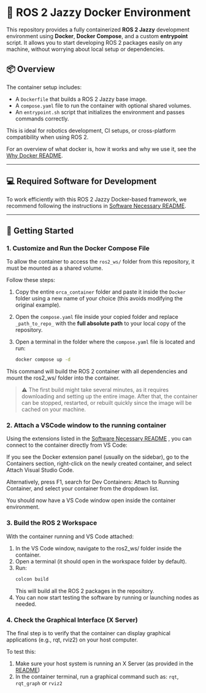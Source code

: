 # 🐳 ROS 2 Jazzy Docker Environment

This repository provides a fully containerized **ROS 2 Jazzy** development environment using **Docker**, **Docker Compose**, and a custom **entrypoint** script. It allows you to start developing ROS 2 packages easily on any machine, without worrying about local setup or dependencies.

## 📦 Overview

The container setup includes:

- A `Dockerfile` that builds a ROS 2 Jazzy base image.
- A `compose.yaml` file to run the container with optional shared volumes.
- An `entrypoint.sh` script that initializes the environment and passes commands correctly.

This is ideal for robotics development, CI setups, or cross-platform compatibility when using ROS 2.

For an overview of what docker is, how it works and why we use it, see the [Why Docker README](why_docker.md).

---

## 💻 Required Software for Development
To work efficiently with this ROS 2 Jazzy Docker-based framework, we recommend following the instructions in [Software Necessary README](software_necessary.md).

---

## 🚀 Getting Started

### 1. Customize and Run the Docker Compose File

To allow the container to access the `ros2_ws/` folder from this repository, it must be mounted as a shared volume.

Follow these steps:

1. Copy the entire `orca_container` folder and paste it inside the `Docker` folder using a new name of your choice (this avoids modifying the original example).
2. Open the `compose.yaml` file inside your copied folder and replace `_path_to_repo_` with the **full absolute path** to your local copy of the repository.
3. Open a terminal in the folder where the `compose.yaml` file is located and run:

    ```bash
    docker compose up -d
    ```

This command will build the ROS 2 container with all dependencies and mount the ros2_ws/ folder into the container.

> ⚠️ The first build might take several minutes, as it requires downloading and setting up the entire image. After that, the container can be stopped, restarted, or rebuilt quickly since the image will be cached on your machine.

### 2. Attach a VSCode window to the running container

Using the extensions listed in the [Software Necessary README](software_necessary.md) , you can connect to the container directly from VS Code:

If you see the Docker extension panel (usually on the sidebar), go to the Containers section, right-click on the newly created container, and select Attach Visual Studio Code.

Alternatively, press F1, search for Dev Containers: Attach to Running Container, and select your container from the dropdown list.

You should now have a VS Code window open inside the container environment.

### 3. Build the ROS 2 Workspace

With the container running and VS Code attached:

1. In the VS Code window, navigate to the ros2_ws/ folder inside the container.
2. Open a terminal (it should open in the workspace folder by default).
3. Run:
    ```bash
    colcon build
    ```
    This will build all the ROS 2 packages in the repository.
4. You can now start testing the software by running or launching nodes as needed.

### 4. Check the Graphical Interface (X Server)

The final step is to verify that the container can display graphical applications (e.g., rqt, rviz2) on your host computer.

To test this:

1. Make sure your host system is running an X Server (as provided in the [README](software_necessary.md))
2. In the container terminal, run a graphical command such as: `rqt`, `rqt_graph` or `rviz2`

